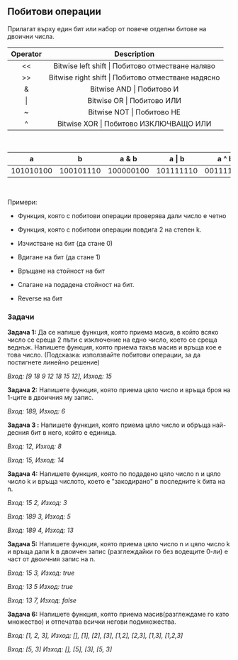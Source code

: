 
## Побитови операции
Прилагат върху един бит или набор от повече отделни битове на двоични числа.

|  Operator      |   Description                                       |   
|  :---:         |     :---:                                           |
|   <<           | Bitwise left shift \| Побитово отместване наляво    |
|   >>           | Bitwise right shift \| Побитово отместване надясно  |
|   &            | Bitwise AND \| Побитово И                           |     
|   \|           | Bitwise OR  \| Побитово ИЛИ                         |
|   ~            | Bitwise NOT \| Побитово НЕ                          |
|   ^            | Bitwise XOR \| Побитово ИЗКЛЮЧВАЩО ИЛИ              |

<br />

|   a       |   b       |  a & b     |  a \| b    |   a ^ b     |   a << 2   |   a >> 2    |    ~a       |    ~b       |
| :---:     | :---:     |  :---:     |  :---:     |  :---:      |   :---:    |   :---:     |   :---:     |   :---:     |
| 101010100 | 100101110 | 100000100  | 101111110  |  001111010  |  101010000 |  001010101  |  010101011  |  011010001  |

<br />

Примери:

 - Функция, която с побитови операции проверява дали число е четно
 - Функция, която с побитови операции повдига 2 на степен k.

 - Изчистване на бит (да стане 0)
 - Вдигане на бит (да стане 1)
 - Връщане на стойност на бит
 - Слагане на подадена стойност на бит.
 - Reverse на бит

<h3>Задачи</h3>

**Задача 1:** Да се напише функция, която приема масив, в който всяко число се среща 2 пъти с изключение на едно число, което се среща веднъж.
Напишете функция, която приема такъв масив и връща кое е това число.
(Подсказка: използвайте побитови операции, за да постигнете линейно решение)

*Вход: [9 18 9 12 18 15 12], Изход: 15*

**Задача 2:** Напишете функция, която приема цяло число и връща броя на 1-ците в двоичния му запис.

*Вход: 189,  Изход: 6*

**Задача 3 :** Напишете функция, която приема цяло число и обръща най-десния бит в него, който е единица.

*Вход: 12, Изход: 8*

*Вход: 15, Изход: 14*

**Задача 4:** Напишете функция, която по подадено цяло число n и цяло число k и връща числото, което е "закодирано" в последните k бита на n.

*Вход: 15 2, Изход: 3*

*Вход: 189 3, Изход: 5*

*Вход: 189 4, Изход: 13*

**Задача 5:** Напишете функция, която приема цяло число n и цяло число k и връща дали k в двоичен запис (разглеждайки го без водещите 0-ли) е част от двоичния запис на n.

*Вход: 15 3, Изход: true*

*Вход: 13 5 Изход: true*

*Вход: 13 7, Изход: false*

**Задача 6:** Напишете функция, която приема масив(разглеждаме го като множество) и отпечатва всички негови подмножества.

*Вход: [1, 2, 3], Изход: [], [1], [2], [3], [1,2], [2,3], [1,3], [1,2,3]*

*Вход: [5, 3] Изход: [], [5], [3], [5, 3]*

